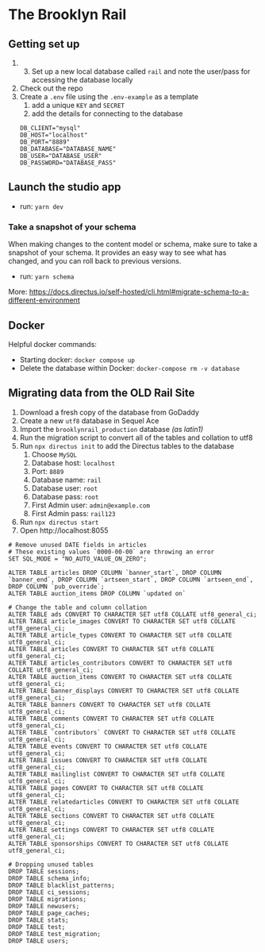 # The Brooklyn Rail


## Getting set up
1. 3. Set up a new local database called `rail` and note the user/pass for accessing the database locally
2. Check out the repo
3. Create a `.env` file using the `.env-example` as a template
   1. add a unique `KEY` and `SECRET`
   2. add the details for connecting to the database 
   ```
   DB_CLIENT="mysql"
   DB_HOST="localhost"
   DB_PORT="8889"
   DB_DATABASE="DATABASE_NAME"
   DB_USER="DATABASE_USER"
   DB_PASSWORD="DATABASE_PASS"
   ```

   

## Launch the studio app
- run: `yarn dev`


### Take a snapshot of your schema
When making changes to the content model or schema, make sure to take a snapshot of your schema. It provides an easy way to see what has changed, and you can roll back to previous versions.
- run: `yarn schema`

More: https://docs.directus.io/self-hosted/cli.html#migrate-schema-to-a-different-environment


## Docker

Helpful docker commands:
- Starting docker: `docker compose up`
- Delete the database within Docker: `docker-compose rm -v database`


## Migrating data from the OLD Rail Site

1. Download a fresh copy of the database from GoDaddy
2. Create a new `utf8` database in Sequel Ace
3. Import the `brooklynrail_production` database _(as latin1)_
4. Run the migration script to convert all of the tables and collation to utf8
5. Run `npx directus init` to add the Directus tables to the database
   1. Choose `MySQL`
   1. Database host: `localhost`
   1. Port: `8889`
   1. Database name: `rail`
   1. Database user: `root`
   1. Database pass: `root`
   1. First Admin user: `admin@example.com`
   1. First Admin pass: `rail123`
6. Run `npx directus start`
7. Open http://localhost:8055


```
# Remove unused DATE fields in articles
# These existing values `0000-00-00` are throwing an error
SET SQL_MODE = "NO_AUTO_VALUE_ON_ZERO";

ALTER TABLE articles DROP COLUMN `banner_start`, DROP COLUMN `banner_end`, DROP COLUMN `artseen_start`, DROP COLUMN `artseen_end`, DROP COLUMN `pub_override`;
ALTER TABLE auction_items DROP COLUMN `updated on`

# Change the table and column collation
ALTER TABLE ads CONVERT TO CHARACTER SET utf8 COLLATE utf8_general_ci;
ALTER TABLE article_images CONVERT TO CHARACTER SET utf8 COLLATE utf8_general_ci;
ALTER TABLE article_types CONVERT TO CHARACTER SET utf8 COLLATE utf8_general_ci;
ALTER TABLE articles CONVERT TO CHARACTER SET utf8 COLLATE utf8_general_ci;
ALTER TABLE articles_contributors CONVERT TO CHARACTER SET utf8 COLLATE utf8_general_ci;
ALTER TABLE auction_items CONVERT TO CHARACTER SET utf8 COLLATE utf8_general_ci;
ALTER TABLE banner_displays CONVERT TO CHARACTER SET utf8 COLLATE utf8_general_ci;
ALTER TABLE banners CONVERT TO CHARACTER SET utf8 COLLATE utf8_general_ci;
ALTER TABLE comments CONVERT TO CHARACTER SET utf8 COLLATE utf8_general_ci;
ALTER TABLE `contributors` CONVERT TO CHARACTER SET utf8 COLLATE utf8_general_ci;
ALTER TABLE events CONVERT TO CHARACTER SET utf8 COLLATE utf8_general_ci;
ALTER TABLE issues CONVERT TO CHARACTER SET utf8 COLLATE utf8_general_ci;
ALTER TABLE mailinglist CONVERT TO CHARACTER SET utf8 COLLATE utf8_general_ci;
ALTER TABLE pages CONVERT TO CHARACTER SET utf8 COLLATE utf8_general_ci;
ALTER TABLE relatedarticles CONVERT TO CHARACTER SET utf8 COLLATE utf8_general_ci;
ALTER TABLE sections CONVERT TO CHARACTER SET utf8 COLLATE utf8_general_ci;
ALTER TABLE settings CONVERT TO CHARACTER SET utf8 COLLATE utf8_general_ci;
ALTER TABLE sponsorships CONVERT TO CHARACTER SET utf8 COLLATE utf8_general_ci;

# Dropping unused tables
DROP TABLE sessions;
DROP TABLE schema_info;
DROP TABLE blacklist_patterns;
DROP TABLE ci_sessions;
DROP TABLE migrations;
DROP TABLE newusers;
DROP TABLE page_caches;
DROP TABLE stats;
DROP TABLE test;
DROP TABLE test_migration;
DROP TABLE users;


```
